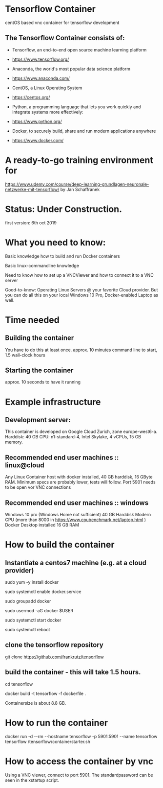 # Tensorflow Container
centOS based vnc container for tensorflow development

## The Tensorflow Container consists of:

* Tensorflow, an end-to-end open source machine learning platform
* https://www.tensorflow.org/

* Anaconda, the world's most popular data science platform
* https://www.anaconda.com/

* CentOS, a Linux Operating System
* https://centos.org/

* Python, a programming language that lets you work quickly
and integrate systems more effectively:
* https://www.python.org/

* Docker, to securely build, share and run modern applications anywhere
* https://www.docker.com/

# A ready-to-go training environment for
https://www.udemy.com/course/deep-learning-grundlagen-neuronale-netzwerke-mit-tensorflow/
by Jan Schaffranek

# Status: Under Construction.
first version: 6th oct 2019

# What you need to know:
Basic knowledge how to build and run Docker containers

Basic linux-commandline knowledge

Need to know how to set up a VNCViewer and how to connect it to a VNC server

Good-to-know: Operating Linux Servers @ your favorite Cloud provider. 
But you can do all this on your local Windows 10 Pro, Docker-enabled Laptop as well.

# Time needed 
## Building the container
You have to do this at least once.
approx. 10 minutes command line to start, 1.5 wall-clock hours

## Starting the container
approx. 10 seconds to have it running

# Example infrastructure

## Development server:
This container is developed on Google Cloud Zurich, zone europe-west6-a.
Harddisk: 40 GB
CPU: n1-standard-4, Intel Skylake, 4 vCPUs, 15 GB memory.

## Recommended end user machines :: linux@cloud
Any Linux Container host with docker installed, 40 GB harddisk, 16 GByte RAM.
Minimum specs are probably lower, tests will follow.
Port 5901 needs to be open vor VNC connections

## Recommended end user machines :: windows
Windows 10 pro (Windows Home not sufficient) 40 GB Harddisk
Modern CPU (more than 8000 in https://www.cpubenchmark.net/laptop.html )
Docker Desktop installed
16 GB RAM

# How to build the container
## Instantiate a centos7 machine (e.g. at a cloud provider)

sudo yum -y install docker

sudo systemctl enable docker.service

sudo groupadd docker

sudo usermod -aG docker $USER

sudo systemctl start docker

sudo systemctl reboot

## clone the tensorflow repository

git clone https://github.com/frankrutz/tensorflow

## build the container - this will take 1.5 hours.

cd tensorflow

docker build -t tensorflow -f dockerfile .

Containersize is about 8.8 GB.

# How to run the container
docker run -d --rm --hostname tensorflow -p 5901:5901 --name tensorflow tensorflow /tensorflow/containerstarter.sh

# How to access the container by vnc
Using a VNC viewer, connect to port 5901. The standardpassword can be seen in the xstartup script.
